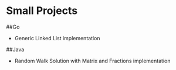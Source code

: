 # Small Projects
##Go
 * Generic Linked List implementation
 
##Java
 * Random Walk Solution with Matrix and Fractions implementation
